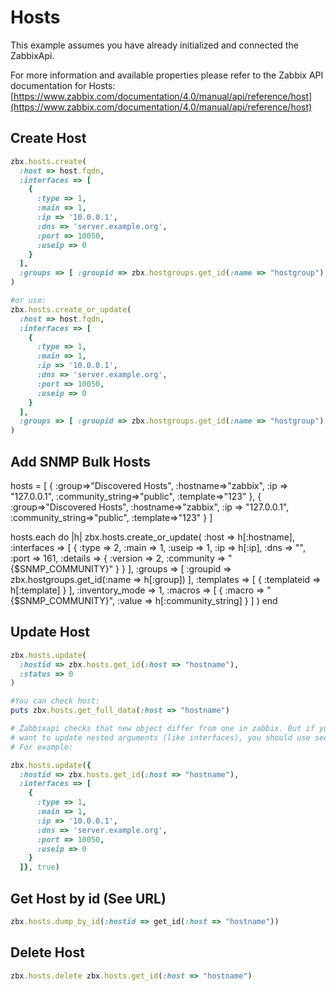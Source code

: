 # Hosts

This example assumes you have already initialized and connected the ZabbixApi.

For more information and available properties please refer to the Zabbix API documentation for Hosts:
[https://www.zabbix.com/documentation/4.0/manual/api/reference/host](https://www.zabbix.com/documentation/4.0/manual/api/reference/host)

## Create Host
```ruby
zbx.hosts.create(
  :host => host.fqdn,
  :interfaces => [
    {
      :type => 1,
      :main => 1,
      :ip => '10.0.0.1',
      :dns => 'server.example.org',
      :port => 10050,
      :useip => 0
    }
  ],
  :groups => [ :groupid => zbx.hostgroups.get_id(:name => "hostgroup") ]
)

#or use:
zbx.hosts.create_or_update(
  :host => host.fqdn,
  :interfaces => [
    {
      :type => 1,
      :main => 1,
      :ip => '10.0.0.1',
      :dns => 'server.example.org',
      :port => 10050,
      :useip => 0
    }
  ],
  :groups => [ :groupid => zbx.hostgroups.get_id(:name => "hostgroup") ]
)
```

## Add SNMP Bulk Hosts
hosts = [
  { :group=>"Discovered Hosts", :hostname=>"zabbix", :ip => "127.0.0.1", :community_string=>"public", :template=>"123" },
  { :group=>"Discovered Hosts", :hostname=>"zabbix", :ip => "127.0.0.1", :community_string=>"public", :template=>"123" }
]

hosts.each do |h|
  zbx.hosts.create_or_update(
    :host => h[:hostname],
    :interfaces => [
      {
        :type => 2,
        :main => 1,
        :useip => 1,
        :ip => h[:ip],
        :dns => "",
        :port => 161,
        :details => {
          :version => 2,
          :community => "{$SNMP_COMMUNITY}"
        }
      }
    ],
    :groups => [ :groupid => zbx.hostgroups.get_id(:name => h[:group]) ],
    :templates => [
        {
            :templateid => h[:template]
        }
    ],
    :inventory_mode => 1,
    :macros => [
        {
            :macro => "{$SNMP_COMMUNITY}",
            :value => h[:community_string]
        }
    ]
  )
end

## Update Host
```ruby
zbx.hosts.update(
  :hostid => zbx.hosts.get_id(:host => "hostname"),
  :status => 0
)

#You can check host:
puts zbx.hosts.get_full_data(:host => "hostname")

# Zabbixapi checks that new object differ from one in zabbix. But if you
# want to update nested arguments (like interfaces), you should use second argument. 
# For example:

zbx.hosts.update({
  :hostid => zbx.hosts.get_id(:host => "hostname"),
  :interfaces => [
    {
      :type => 1,
      :main => 1,
      :ip => '10.0.0.1',
      :dns => 'server.example.org',
      :port => 10050,
      :useip => 0
    }
  ]}, true)
```


## Get Host by id (See URL)
```ruby
zbx.hosts.dump_by_id(:hostid => get_id(:host => "hostname"))
```

## Delete Host
```ruby
zbx.hosts.delete zbx.hosts.get_id(:host => "hostname")
```
